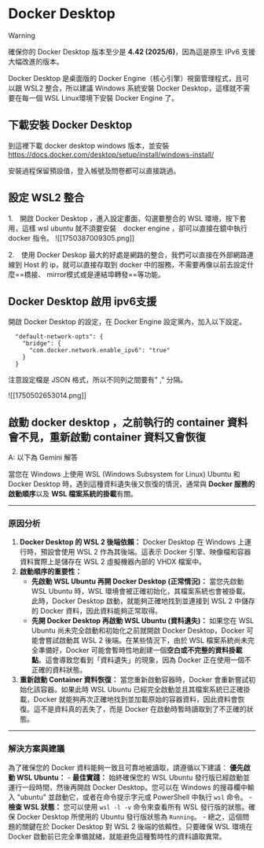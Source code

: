 
# Docker Desktop

> [!warning]
> 確保你的 Docker Desktop 版本至少是 **4.42 (2025/6)**，因為這是原生 IPv6 支援大幅改進的版本。

Docker Desktop 是桌面版的 Docker Engine（核心引擎）視窗管理程式，且可以跟 WSL2 整合，所以建議 Windows 系統安裝 Docker Desktop，這樣就不需要在每一個  WSL Linux環境下安裝 Docker Engine 了。

## 下載安裝 Docker Desktop 

到這裡下載 docker desktop windows 版本，並安裝
https://docs.docker.com/desktop/setup/install/windows-install/

安裝過程保留預設值，登入帳號及問卷都可以直接跳過。

## 設定 WSL2 整合

1.　開啟 Docker Desktop ，進入設定畫面，勾選要整合的 WSL 環境，按下套用，這樣 wsl ubuntu 就不須要安裝　docker engine ，卻可以直接在鏡中執行 docker 指令。
![[1750387009305.png]]

2.　使用 Docker Deskop 最大的好處是網路的整合，我們可以直接在外部網路連線到 Host 的 ip，就可以直接存取到 docker 中的服務，不需要再像以前去設定什麼==橋接、 mirror模式或是連結埠轉發==等功能。

## Docker Desktop 啟用 ipv6支援

開啟 Docker Desktop 的設定，在 Docker Engine 設定黨內，加入以下設定。
```
  "default-network-opts": {
    "bridge": {
      "com.docker.network.enable_ipv6": "true"
    }
  }
```

注意設定檔是 JSON 格式，所以不同列之間要有" ," 分隔。

![[1750502653014.png]]

## 啟動 docker desktop ，之前執行的 container 資料會不見，重新啟動 container 資料又會恢復

A: 以下為 Gemini 解答

當您在 Windows 上使用 WSL (Windows Subsystem for Linux) Ubuntu 和 Docker Desktop 時，遇到這種資料遺失後又恢復的情況，通常與 **Docker 服務的啟動順序**以及 **WSL 檔案系統的掛載**有關。

---

### 原因分析

1. **Docker Desktop 的 WSL 2 後端依賴：** Docker Desktop 在 Windows 上運行時，預設會使用 WSL 2 作為其後端。這表示 Docker 引擎、映像檔和容器資料實際上是儲存在 WSL 2 虛擬機器內部的 VHDX 檔案中。
2. **啟動順序的重要性：**
    - **先啟動 WSL Ubuntu 再開 Docker Desktop (正常情況)：** 當您先啟動 WSL Ubuntu 時，WSL 環境會被正確初始化，其檔案系統也會被掛載。此時，Docker Desktop 啟動，就能夠正確地找到並連接到 WSL 2 中儲存的 Docker 資料，因此資料能夠正常取得。
    - **先開 Docker Desktop 再啟動 WSL Ubuntu (資料遺失)：** 如果您在 WSL Ubuntu 尚未完全啟動和初始化之前就開啟 Docker Desktop，Docker 可能會嘗試啟動其 WSL 2 後端。在某些情況下，由於 WSL 檔案系統尚未完全準備好，Docker 可能會暫時性地創建一個**空白或不完整的資料掛載點**。這會導致您看到「資料遺失」的現象，因為 Docker 正在使用一個不正確的資料狀態。
3. **重新啟動 Container 資料恢復：** 當您重新啟動容器時，Docker 會重新嘗試初始化該容器。如果此時 WSL Ubuntu 已經完全啟動並且其檔案系統已正確掛載，Docker 就能夠再次正確地找到並加載原始的容器資料，因此資料會恢復。這不是資料真的丟失了，而是 Docker 在啟動時暫時讀取到了不正確的狀態。

---

### 解決方案與建議

為了確保您的 Docker 資料能夠一致且可靠地被讀取，請遵循以下建議：
**優先啟動 WSL Ubuntu：**
    - **最佳實踐：** 始終確保您的 WSL Ubuntu 發行版已經啟動並運行一段時間，然後再開啟 Docker Desktop。您可以在 Windows 的搜尋欄中輸入 "ubuntu" 並啟動它，或者在命令提示字元或 PowerShell 中執行 `wsl` 命令。
    - **檢查 WSL 狀態：** 您可以使用 `wsl -l -v` 命令來查看所有 WSL 發行版的狀態。確保 Docker Desktop 所使用的 Ubuntu 發行版狀態為 `Running`。
    - 
總之，這個問題的關鍵在於 Docker Desktop 對 WSL 2 後端的依賴性。只要確保 WSL 環境在 Docker 啟動前已完全準備就緒，就能避免這種暫時性的資料讀取異常。